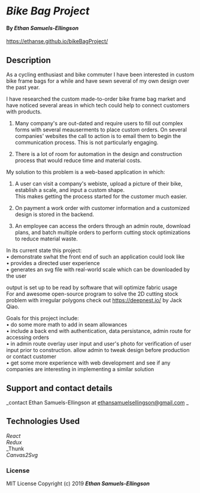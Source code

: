 
# _Bike Bag Project_

#### By _**Ethan Samuels-Ellingson**_

https://ethanse.github.io/bikeBagProject/

## Description

As a cycling enthusiast and bike commuter I have been interested in custom bike frame bags for a while and have sewn several of my own design over the past year. 


I have researched the custom made-to-order bike frame bag market and have noticed several areas in which tech could help to connect customers with products.


1. Many company's are out-dated and require users to fill out complex forms with several meauserments to place custom orders. On several companies' websites the call to action is to email them to begin the communication process. This is not particularly engaging.

2. There is a lot of room for automation in the design and construction process that would reduce time and material costs.


My solution to this problem is a web-based application in which:

1. A user can visit a company's webiste, upload a picture of their bike, establish a scale, and input a custom shape.   
This makes getting the process started for the customer much easier.

2. On payment a work order with customer information and a customized design is stored in the backend. 

3. An employee can access the orders through an admin route, download plans, and batch multiple orders to perform cutting stock optimizations to reduce material waste.



In its current state this project:  
  • demonstrate swhat the front end of such an application could look like  
  • provides a directed user experience  
  • generates an svg file with real-world scale which can be downloaded by the user  
  
  output is set up to be read by software that will optimize fabric usage    
  For and awesome open-source program to solve the 2D cutting stock problem with irregular polygons check out https://deepnest.io/ by Jack Qiao.

Goals for this project include:  
  • do some more math to add in seam allowances  
  • include a back end with authentication, data persistance, admin route for accessing orders  
  • in admin route overlay user input and user's photo for verification of user input prior to construction. allow admin to tweak design before production or contact customer  
  • get some more experience with web development and see if any companies are interesting in implementing a similar solution

## Support and contact details

_contact Ethan Samuels-Ellingson at ethansamuelsellingson@gmail.com _
## Technologies Used

_React_  
_Redux_  
_Thunk   
_Canvas2Svg_  

### License


MIT License
Copyright (c) 2019 **_Ethan Samuels-Ellingson_**

